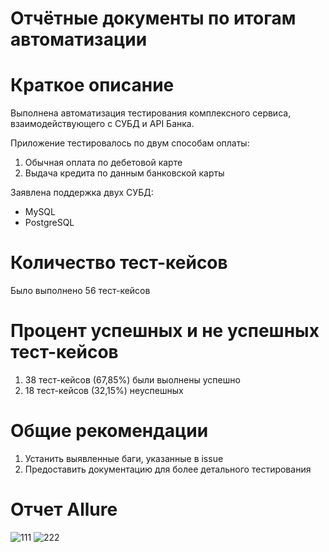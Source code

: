 # Отчётные документы по итогам автоматизации

# Краткое описание

Выполнена автоматизация тестирования комплексного сервиса, взаимодействующего с СУБД и API Банка.

Приложение тестировалось по двум способам оплаты:
1. Обычная оплата по дебетовой карте 
2. Выдача кредита по данным банковской карты

Заявлена поддержка двух СУБД:

* MySQL
* PostgreSQL

# Количество тест-кейсов

Было выполнено 56 тест-кейсов

# Процент успешных и не успешных тест-кейсов

1. 38 тест-кейсов (67,85%) были выолнены успешно
2. 18 тест-кейсов (32,15%) неуспешных

# Общие рекомендации
1. Устанить выявленные баги, указанные в issue
2. Предоставить документацию для более детального тестирования

# Отчет Allure
![111](https://github.com/juulyya/diplom_v2/assets/113246133/80aefc33-f426-41f5-864e-4e922cf09027)
![222](https://github.com/juulyya/diplom_v2/assets/113246133/88554979-e648-4a60-8bed-25de79007bd5)

